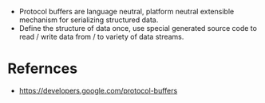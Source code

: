 * Protocol buffers are language  neutral, platform neutral extensible mechanism for serializing structured data.
* Define the structure of data once, use special generated source code to read / write data from / to variety of data streams.
# Refernces
* https://developers.google.com/protocol-buffers
